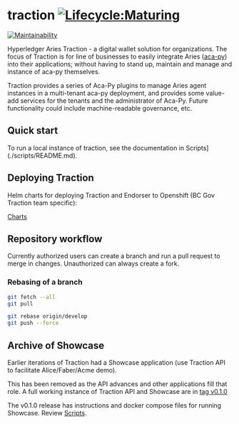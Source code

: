 # traction [![Lifecycle:Maturing](https://img.shields.io/badge/Lifecycle-Maturing-007EC6)](<Redirect-URL>)
[![Maintainability](https://api.codeclimate.com/v1/badges/e6df50041dd4373c7e15/maintainability)](https://codeclimate.com/github/bcgov/traction/maintainability)

Hyperledger Aries Traction - a digital wallet solution for organizations. The focus of Traction is for line of businesses to easily integrate Aries ([aca-py](https://github.com/hyperledger/aries-cloudagent-python)) into their applications; without having to stand up, maintain and manage and instance of aca-py themselves.

Traction provides a series of Aca-Py plugins to manage Aries agent instances in a multi-tenant aca-py deployment, and provides some value-add services for the tenants and the administrator of Aca-Py.  Future functionality could include machine-readable governance, etc.

## Quick start

To run a local instance of traction, see the documentation in Scripts](./scripts/README.md).


## Deploying Traction

Helm charts for deploying Traction and Endorser to Openshift (BC Gov Traction team specific):

[Charts](./charts/README.md)


## Repository workflow
Currently authorized users can create a branch and run a pull request to merge in changes. Unauthorized can always create a fork.


### Rebasing of a branch
```bash
git fetch --all
git pull

git rebase origin/develop
git push --force
```

## Archive of Showcase
Earlier iterations of Traction had a Showcase application (use Traction API to facilitate Alice/Faber/Acme demo).

This has been removed as the API advances and other applications fill that role. A full working instance of Traction API and Showcase are in [tag v0.1.0](https://github.com/bcgov/traction/releases/tag/v0.1.0)

The v0.1.0 release has instructions and docker compose files for running Showcase.
Review [Scripts](https://github.com/bcgov/traction/blob/66565a3f6c01ddec241dc3b8db2bd99879bd7cf2/scripts/README.md). 

